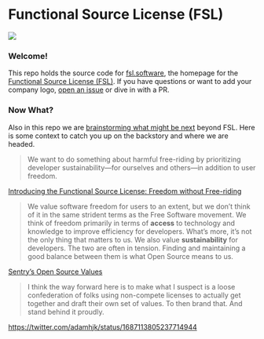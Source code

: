 # Functional Source License (FSL)

<img src="https://raw.githubusercontent.com/getsentry/fsl.software/main/slice.jpg">

### Welcome!

This repo holds the source code for [fsl.software](https://fsl.software/), the
homepage for the [Functional Source License (FSL)](https://fsl.software/). If
you have questions or want to add your company logo, [open an
issue](https://github.com/getsentry/fsl.software/issues/new) or dive in
with a PR.


### Now What?

Also in this repo we are [brainstorming what might be
next](https://github.com/getsentry/fsl.software/issues/5) beyond FSL.
Here is some context to catch you up on the backstory and where we are headed.

> We want to do something about harmful free-riding by prioritizing developer
> sustainability—for ourselves and others—in addition to user freedom.

[Introducing the Functional Source License: Freedom without Free-riding](https://blog.sentry.io/introducing-the-functional-source-license-freedom-without-free-riding/)

> We value software freedom for users to an extent, but we don’t think of it in
> the same strident terms as the Free Software movement. We think of freedom
> primarily in terms of **access** to technology and knowledge to improve
> efficiency for developers. What’s more, it’s not the only thing that matters
> to us. We also value **sustainability** for developers. The two are often in
> tension. Finding and maintaining a good balance between them is what Open
> Source means to us.

[Sentry’s Open Source Values](https://blog.sentry.io/sentrys-open-source-values/)

> I think the way forward here is to make what I suspect is a loose
> confederation of folks using non-compete licenses to actually get together
> and draft their own set of values. To then brand that. And stand behind it
> proudly.

https://twitter.com/adamhjk/status/1687113805237714944
